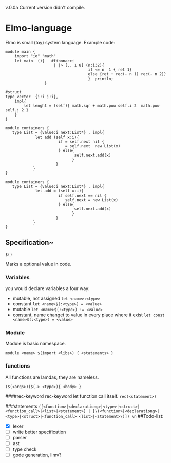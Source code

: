 <!--
@Author: Oskari Mieskolainen <oskari>
@Date:   2016Mar26
@Email:  oskuz@outlook.com
@Last modified by:   oskari
@Last modified time: 2016Mar27
-->
v.0.0a Current version didn't compile.


# Elmo-language
Elmo is small (toy) system language.
Example code:
```
module main {
    import "io" "math"
    let main  (){   #fibonacci
                     | |> [.. 1 8] (n:i32){
                                    if <= n  1 { ret 1}
                                    else {ret + rec(- n 1) rec(- n 2)}
                                    }  println;
                 }

#struct
type vector  {i:i j:i},
    impl{
        let lenght = (self){ math.sqr + math.pow self.i 2  math.pow self.j 2 }
    }
}
```
```
module containers {
   type List = {value:i next:List*} , impl{
             let add (self x:i){
                       if = self.next nil {
                          = self.next  new List(x)
                       } else{
                              self.next.add(x)
                             }
                      }
            }
}
```
```
module containers {
   type List = {value:i next:List*} , impl{ 
             let add = (self x:i){ 
                       if self.next == nil { 
                          self.next = new List(x)
                       } else{ 
                              self.next.add(x)
                             }
                      }
            }
}
```
## Specification~
```
$()
```
Marks a optional value in code.

### Variables
you would declare variables a four way:
 * mutable, not assigned  ``` let <name>:<type> ```
 * constant ``` let <name>$(:<type>) = <value> ```
 * mutable ``` let <name>$(:<type>) := <value> ```
 * constant, name changet to value in every place where it exist ```let const <name>$(:<type>) = <value> ```

### Module
Module is basic namespace.
```
module <name> $(import <libs>) { <statements> }
```
### functions
All functions are lamdas, they are nameless.
```
($(<args>))$(-> <type>){ <body> }
```
####rec-keyword
rec-keyword let function call itself. ``` rec(<statement>) ```

###statements
    ```
    ([<function>|<declarationg>|<type>|<struct>|<function_call>|<list>|<statement>] | [\(<function>|<declarationg>|<type>|<struct>|<function_call>|<list>|<statement>\)]) \n
    ```
##Todo-list:
- [x] lexer
- [ ] write better specification
- [ ] parser
- [ ] ast
- [ ] type check
- [ ] gode generation, llmv?

